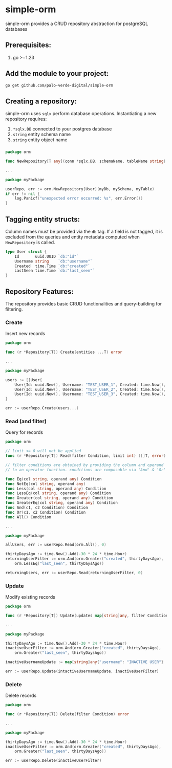 # simple-orm
simple-orm provides a CRUD repository abstraction for postgreSQL databases

## Prerequisites:
1. go >=1.23

## Add the module to your project:
```bash
go get github.com/palo-verde-digital/simple-orm
```
## Creating a repository:
simple-orm uses `sqlx` perform database operations. Instantiating a new repository requires:
1. `*sqlx.DB` connected to your postgres database
2. `string` entity schema name
3. `string` entity object name

### 
```go
package orm

func NewRepository[T any](conn *sqlx.DB, schemaName, tableName string) (*Repository[T], error)

...

package myPackage

userRepo, err := orm.NewRepository[User](myDb, mySchema, myTable)
if err != nil {
	log.Panicf("unexpected error occurred: %s", err.Error())
}
```

## Tagging entity structs:
Column names must be provided via the `db` tag. If a field is not tagged, it is excluded from the queries and entity metadata computed when `NewRepository` is called.
```go
type User struct {
	Id       uuid.UUID `db:"id"`
	Username string    `db:"username"`
	Created  time.Time `db:"created"`
	LastSeen time.Time `db:"last_seen"`
}
```

## Repository Features:
The repository provides basic CRUD functionalities and query-building for filtering.

### Create
Insert new records
```go
package orm

func (r *Repository[T]) Create(entities ...T) error

...

package myPackage

users := []User{
	User{Id: uuid.New(), Username: "TEST_USER_1", Created: time.Now(), LastSeen: time.Now()},
	User{Id: uuid.New(), Username: "TEST_USER_2", Created: time.Now(), LastSeen: time.Now()},
	User{Id: uuid.New(), Username: "TEST_USER_3", Created: time.Now(), LastSeen: time.Now()},
}

err := userRepo.Create(users...)
```
### Read (and filter)
Query for records
```go
package orm

// limit <= 0 will not be applied
func (r *Repository[T]) Read(filter Condition, limit int) ([]T, error)

// filter conditions are obtained by providing the column and operand
// to an operator function. conditions are composable via 'And' & 'Or' 

func Eq(col string, operand any) Condition
func NotEq(col string, operand any)
func Less(col string, operand any) Condition
func LessEq(col string, operand any) Condition
func Greater(col string, operand any) Condition
func GreaterEq(col string, operand any) Condition
func And(c1, c2 Condition) Condition
func Or(c1, c2 Condition) Condition
func All() Condition

...

package myPackage

allUsers, err := userRepo.Read(orm.All(), 0)

thirtyDaysAgo := time.Now().Add(-30 * 24 * time.Hour)
returningUserFilter := orm.And(orm.Greater("created", thirtyDaysAgo),
    orm.LessEq("last_seen", thirtyDaysAgo))

returningUsers, err := userRepo.Read(returningUserFilter, 0)
```
### Update
Modify existing records
```go
package orm

func (r *Repository[T]) Update(updates map[string]any, filter Condition) error

...

package myPackage

thirtyDaysAgo := time.Now().Add(-30 * 24 * time.Hour)
inactiveUserFilter := orm.And(orm.Greater("created", thirtyDaysAgo),
    orm.Greater("last_seen", thirtyDaysAgo))

inactiveUsernameUpdate := map[string]any{"username": "INACTIVE USER"} 

err := userRepo.Update(intactiveUsernameUpdate, inactiveUserFilter)
```
### Delete
Delete records
```go
package orm

func (r *Repository[T]) Delete(filter Condition) error

...

package myPackage

thirtyDaysAgo := time.Now().Add(-30 * 24 * time.Hour)
inactiveUserFilter := orm.And(orm.Greater("created", thirtyDaysAgo),
    orm.Greater("last_seen", thirtyDaysAgo))

err := userRepo.Delete(inactiveUserFilter)
```